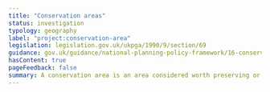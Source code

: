 ```yaml
---
title: "Conservation areas"
status: investigation
typology: geography
label: "project:conservation-area"
legislation: legislation.gov.uk/ukpga/1990/9/section/69
guidance: gov.uk/guidance/national-planning-policy-framework/16-conserving-and-enhancing-the-historic-environment
hasContent: true
pageFeedback: false
summary: A conservation area is an area considered worth preserving or enhancing.
---
```

